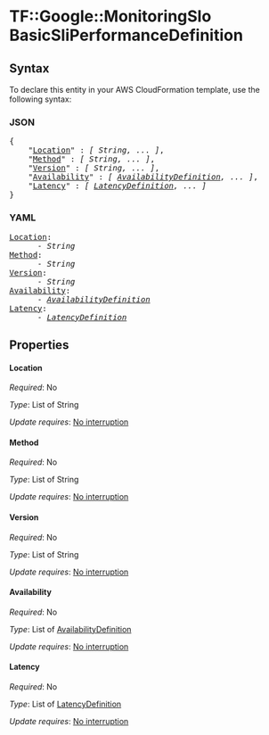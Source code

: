 # TF::Google::MonitoringSlo BasicSliPerformanceDefinition

## Syntax

To declare this entity in your AWS CloudFormation template, use the following syntax:

### JSON

<pre>
{
    "<a href="#location" title="Location">Location</a>" : <i>[ String, ... ]</i>,
    "<a href="#method" title="Method">Method</a>" : <i>[ String, ... ]</i>,
    "<a href="#version" title="Version">Version</a>" : <i>[ String, ... ]</i>,
    "<a href="#availability" title="Availability">Availability</a>" : <i>[ <a href="availabilitydefinition.md">AvailabilityDefinition</a>, ... ]</i>,
    "<a href="#latency" title="Latency">Latency</a>" : <i>[ <a href="latencydefinition.md">LatencyDefinition</a>, ... ]</i>
}
</pre>

### YAML

<pre>
<a href="#location" title="Location">Location</a>: <i>
      - String</i>
<a href="#method" title="Method">Method</a>: <i>
      - String</i>
<a href="#version" title="Version">Version</a>: <i>
      - String</i>
<a href="#availability" title="Availability">Availability</a>: <i>
      - <a href="availabilitydefinition.md">AvailabilityDefinition</a></i>
<a href="#latency" title="Latency">Latency</a>: <i>
      - <a href="latencydefinition.md">LatencyDefinition</a></i>
</pre>

## Properties

#### Location

_Required_: No

_Type_: List of String

_Update requires_: [No interruption](https://docs.aws.amazon.com/AWSCloudFormation/latest/UserGuide/using-cfn-updating-stacks-update-behaviors.html#update-no-interrupt)

#### Method

_Required_: No

_Type_: List of String

_Update requires_: [No interruption](https://docs.aws.amazon.com/AWSCloudFormation/latest/UserGuide/using-cfn-updating-stacks-update-behaviors.html#update-no-interrupt)

#### Version

_Required_: No

_Type_: List of String

_Update requires_: [No interruption](https://docs.aws.amazon.com/AWSCloudFormation/latest/UserGuide/using-cfn-updating-stacks-update-behaviors.html#update-no-interrupt)

#### Availability

_Required_: No

_Type_: List of <a href="availabilitydefinition.md">AvailabilityDefinition</a>

_Update requires_: [No interruption](https://docs.aws.amazon.com/AWSCloudFormation/latest/UserGuide/using-cfn-updating-stacks-update-behaviors.html#update-no-interrupt)

#### Latency

_Required_: No

_Type_: List of <a href="latencydefinition.md">LatencyDefinition</a>

_Update requires_: [No interruption](https://docs.aws.amazon.com/AWSCloudFormation/latest/UserGuide/using-cfn-updating-stacks-update-behaviors.html#update-no-interrupt)

